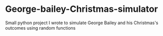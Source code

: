 # George-bailey-Christmas-simulator
Small python project I wrote to simulate George Bailey and his Christmas's outcomes using random functions
